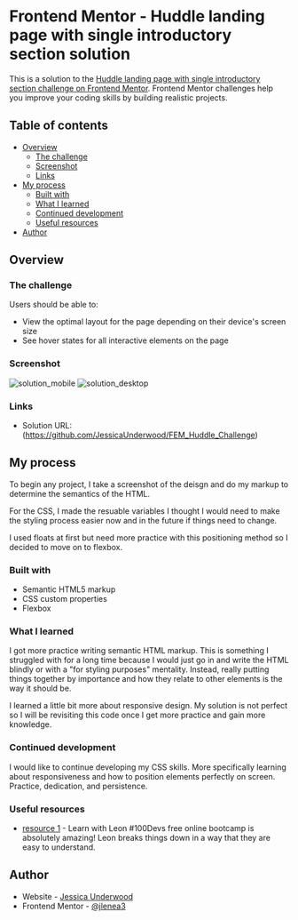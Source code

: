 # Frontend Mentor - Huddle landing page with single introductory section solution

This is a solution to the [Huddle landing page with single introductory section challenge on Frontend Mentor](https://www.frontendmentor.io/challenges/huddle-landing-page-with-a-single-introductory-section-B_2Wvxgi0). Frontend Mentor challenges help you improve your coding skills by building realistic projects. 

## Table of contents

- [Overview](#overview)
  - [The challenge](#the-challenge)
  - [Screenshot](#screenshot)
  - [Links](#links)
- [My process](#my-process)
  - [Built with](#built-with)
  - [What I learned](#what-i-learned)
  - [Continued development](#continued-development)
  - [Useful resources](#useful-resources)
- [Author](#author)



## Overview

### The challenge

Users should be able to:

- View the optimal layout for the page depending on their device's screen size
- See hover states for all interactive elements on the page

### Screenshot

![solution_mobile](https://github.com/JessicaUnderwood/FEM_Huddle_Challenge/assets/35341395/92a0a387-ad02-48fc-9c1a-c72372b8f991)
![solution_desktop](https://github.com/JessicaUnderwood/FEM_Huddle_Challenge/assets/35341395/b376257e-20f0-4e2d-a7ff-2adfb18a0d61)



### Links

- Solution URL: (https://github.com/JessicaUnderwood/FEM_Huddle_Challenge)


## My process

To begin any project, I take a screenshot of the deisgn and do my markup to determine the semantics of the HTML.

For the CSS, I made the resuable variables I thought I would need to make the styling process easier now and in the future if things need to change. 

I used floats at first but need more practice with this positioning method so I decided to move on to flexbox. 


### Built with

- Semantic HTML5 markup
- CSS custom properties
- Flexbox


### What I learned

I got more practice writing semantic HTML markup. This is something I struggled with for a long time because I would just go in and write the HTML blindly or with a "for styling purposes" mentality. Instead, really putting things together by importance and how they relate to other elements is the way it should be.

I learned a little bit more about responsive design. My solution is not perfect so I will be revisiting this code once I get more practice and gain more knowledge.


### Continued development

I would like to continue developing my CSS skills. More specifically learning about responsiveness and how to position elements perfectly on screen. Practice, dedication, and persistence. 


### Useful resources

- [resource 1](https://communitytaught.org/class/lets-review-html-and-css) - Learn with Leon #100Devs free online bootcamp is absolutely amazing! Leon breaks things down in a way that they are easy to understand.


## Author

- Website - [Jessica Underwood](https://github.com/JessicaUnderwood)
- Frontend Mentor - [@jlenea3](https://www.frontendmentor.io/profile/Jlenea3)


